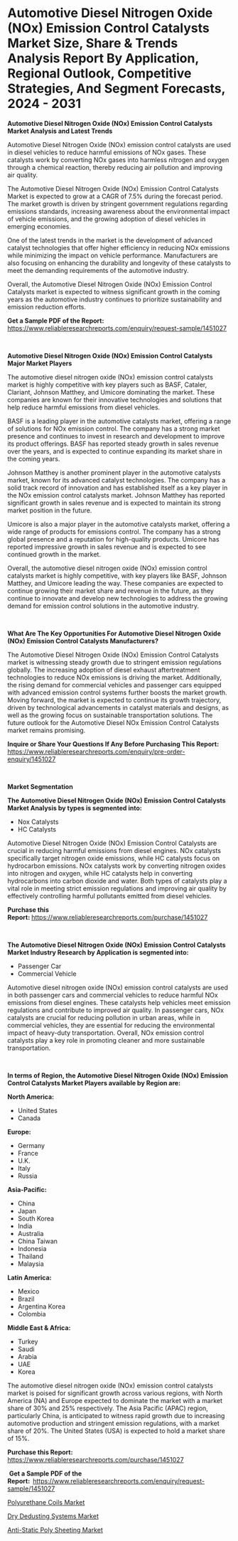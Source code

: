 <p><h1>Automotive Diesel Nitrogen Oxide (NOx) Emission Control Catalysts Market Size, Share & Trends Analysis Report By Application, Regional Outlook, Competitive Strategies, And Segment Forecasts, 2024 - 2031</h1></p><p><strong>Automotive Diesel Nitrogen Oxide (NOx) Emission Control Catalysts Market Analysis and Latest Trends</strong></p>
<p><p>Automotive Diesel Nitrogen Oxide (NOx) emission control catalysts are used in diesel vehicles to reduce harmful emissions of NOx gases. These catalysts work by converting NOx gases into harmless nitrogen and oxygen through a chemical reaction, thereby reducing air pollution and improving air quality.</p><p>The Automotive Diesel Nitrogen Oxide (NOx) Emission Control Catalysts Market is expected to grow at a CAGR of 7.5% during the forecast period. The market growth is driven by stringent government regulations regarding emissions standards, increasing awareness about the environmental impact of vehicle emissions, and the growing adoption of diesel vehicles in emerging economies.</p><p>One of the latest trends in the market is the development of advanced catalyst technologies that offer higher efficiency in reducing NOx emissions while minimizing the impact on vehicle performance. Manufacturers are also focusing on enhancing the durability and longevity of these catalysts to meet the demanding requirements of the automotive industry.</p><p>Overall, the Automotive Diesel Nitrogen Oxide (NOx) Emission Control Catalysts market is expected to witness significant growth in the coming years as the automotive industry continues to prioritize sustainability and emission reduction efforts.</p></p>
<p><strong>Get a Sample PDF of the Report:&nbsp;</strong> <a href="https://www.reliableresearchreports.com/enquiry/request-sample/1451027">https://www.reliableresearchreports.com/enquiry/request-sample/1451027</a></p>
<p>&nbsp;</p>
<p><strong>Automotive Diesel Nitrogen Oxide (NOx) Emission Control Catalysts Major Market Players</strong></p>
<p><p>The automotive diesel nitrogen oxide (NOx) emission control catalysts market is highly competitive with key players such as BASF, Cataler, Clariant, Johnson Matthey, and Umicore dominating the market. These companies are known for their innovative technologies and solutions that help reduce harmful emissions from diesel vehicles.</p><p>BASF is a leading player in the automotive catalysts market, offering a range of solutions for NOx emission control. The company has a strong market presence and continues to invest in research and development to improve its product offerings. BASF has reported steady growth in sales revenue over the years, and is expected to continue expanding its market share in the coming years.</p><p>Johnson Matthey is another prominent player in the automotive catalysts market, known for its advanced catalyst technologies. The company has a solid track record of innovation and has established itself as a key player in the NOx emission control catalysts market. Johnson Matthey has reported significant growth in sales revenue and is expected to maintain its strong market position in the future.</p><p>Umicore is also a major player in the automotive catalysts market, offering a wide range of products for emissions control. The company has a strong global presence and a reputation for high-quality products. Umicore has reported impressive growth in sales revenue and is expected to see continued growth in the market.</p><p>Overall, the automotive diesel nitrogen oxide (NOx) emission control catalysts market is highly competitive, with key players like BASF, Johnson Matthey, and Umicore leading the way. These companies are expected to continue growing their market share and revenue in the future, as they continue to innovate and develop new technologies to address the growing demand for emission control solutions in the automotive industry.</p></p>
<p>&nbsp;</p>
<p><strong>What Are The Key Opportunities For Automotive Diesel Nitrogen Oxide (NOx) Emission Control Catalysts Manufacturers?</strong></p>
<p><p>The Automotive Diesel Nitrogen Oxide (NOx) Emission Control Catalysts market is witnessing steady growth due to stringent emission regulations globally. The increasing adoption of diesel exhaust aftertreatment technologies to reduce NOx emissions is driving the market. Additionally, the rising demand for commercial vehicles and passenger cars equipped with advanced emission control systems further boosts the market growth. Moving forward, the market is expected to continue its growth trajectory, driven by technological advancements in catalyst materials and designs, as well as the growing focus on sustainable transportation solutions. The future outlook for the Automotive Diesel NOx Emission Control Catalysts market remains promising.</p></p>
<p><strong>Inquire or Share Your Questions If Any Before Purchasing This Report:</strong> <a href="https://www.reliableresearchreports.com/enquiry/pre-order-enquiry/1451027">https://www.reliableresearchreports.com/enquiry/pre-order-enquiry/1451027</a></p>
<p>&nbsp;</p>
<p><strong>Market Segmentation</strong></p>
<p><strong>The Automotive Diesel Nitrogen Oxide (NOx) Emission Control Catalysts Market Analysis by types is segmented into:</strong></p>
<p><ul><li>Nox Catalysts</li><li>HC Catalysts</li></ul></p>
<p><p>Automotive Diesel Nitrogen Oxide (NOx) Emission Control Catalysts are crucial in reducing harmful emissions from diesel engines. NOx catalysts specifically target nitrogen oxide emissions, while HC catalysts focus on hydrocarbon emissions. NOx catalysts work by converting nitrogen oxides into nitrogen and oxygen, while HC catalysts help in converting hydrocarbons into carbon dioxide and water. Both types of catalysts play a vital role in meeting strict emission regulations and improving air quality by effectively controlling harmful pollutants emitted from diesel vehicles.</p></p>
<p><strong>Purchase this Report:&nbsp;</strong><a href="https://www.reliableresearchreports.com/purchase/1451027">https://www.reliableresearchreports.com/purchase/1451027</a></p>
<p>&nbsp;</p>
<p><strong>The Automotive Diesel Nitrogen Oxide (NOx) Emission Control Catalysts Market Industry Research by Application is segmented into:</strong></p>
<p><ul><li>Passenger Car</li><li>Commercial Vehicle</li></ul></p>
<p><p>Automotive diesel nitrogen oxide (NOx) emission control catalysts are used in both passenger cars and commercial vehicles to reduce harmful NOx emissions from diesel engines. These catalysts help vehicles meet emission regulations and contribute to improved air quality. In passenger cars, NOx catalysts are crucial for reducing pollution in urban areas, while in commercial vehicles, they are essential for reducing the environmental impact of heavy-duty transportation. Overall, NOx emission control catalysts play a key role in promoting cleaner and more sustainable transportation.</p></p>
<p>&nbsp;</p>
<p><strong>In terms of Region, the Automotive Diesel Nitrogen Oxide (NOx) Emission Control Catalysts Market Players available by Region are:</strong></p>
<p>
    <p> <strong> North America: </strong>
        <ul>
            <li>United States</li>
            <li>Canada</li>
        </ul>
        </p> 
    <p> <strong> Europe: </strong>
        <ul>
            <li>Germany</li>
            <li>France</li>
            <li>U.K.</li>
            <li>Italy</li>
            <li>Russia</li>
        </ul>
        </p> 
    <p> <strong> Asia-Pacific: </strong>
        <ul>
            <li>China</li>
            <li>Japan</li>
            <li>South Korea</li>
            <li>India</li>
            <li>Australia</li>
            <li>China Taiwan</li>
            <li>Indonesia</li>
            <li>Thailand</li>
            <li>Malaysia</li>
        </ul>
        </p> 
    <p> <strong> Latin America: </strong>
        <ul>
            <li>Mexico</li>
            <li>Brazil</li>
            <li>Argentina Korea</li>
            <li>Colombia</li>
        </ul>
        </p> 
    <p> <strong> Middle East & Africa: </strong>
        <ul>
            <li>Turkey</li>
            <li>Saudi</li>
            <li>Arabia</li>
            <li>UAE</li>
            <li>Korea</li>
        </ul>
    </p>
    </p>
<p><p>The automotive diesel nitrogen oxide (NOx) emission control catalysts market is poised for significant growth across various regions, with North America (NA) and Europe expected to dominate the market with a market share of 30% and 25% respectively. The Asia Pacific (APAC) region, particularly China, is anticipated to witness rapid growth due to increasing automotive production and stringent emission regulations, with a market share of 20%. The United States (USA) is expected to hold a market share of 15%.</p></p>
<p><strong>Purchase this Report: </strong><a href="https://www.reliableresearchreports.com/purchase/1451027">https://www.reliableresearchreports.com/purchase/1451027</a></p>
<p>&nbsp;<strong>Get a Sample PDF of the Report:&nbsp;&nbsp;</strong><a href="https://www.reliableresearchreports.com/enquiry/request-sample/1451027">https://www.reliableresearchreports.com/enquiry/request-sample/1451027</a></p>
<p><strong></strong></p>
<p><p><a href="https://view.publitas.com/reportprime-1/polyurethane-coils-market-size-reflecting-a-forecast-till-2030-market-by-type-by-application-and-by-geography/">Polyurethane Coils Market</a></p><p><a href="https://view.publitas.com/reportprime-1/dry-dedusting-systems-market-research-report-forecasted-for-period-from-2023-2030-by-market-type-market-application-and-region/">Dry Dedusting Systems Market</a></p><p><a href="https://view.publitas.com/reportprime-1/anti-static-poly-sheeting-market-research-report-reveals-the-latest-trends-and-opportunities-of-this-market-for-period-from-2023-2030/">Anti-Static Poly Sheeting Market</a></p></p>